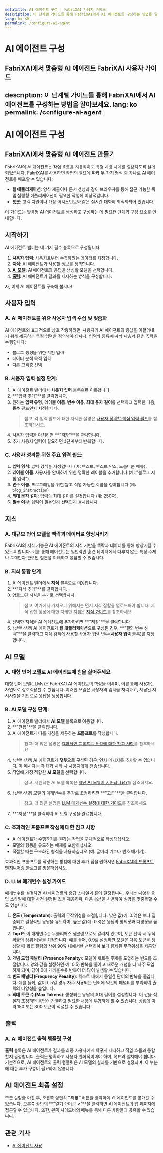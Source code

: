```yaml
---
metatitle: AI 에이전트 구성 | FabriXAI 사용자 가이드
description: 이 단계별 가이드를 통해 FabriXAI에서 AI 에이전트를 구성하는 방법을 알아보세요.
lang: ko-KR
permalink: /configure-ai-agent
---
```


# AI 에이전트 구성

## FabriXAI에서 맞춤형 AI 에이전트 FabriXAI 사용자 가이드
description: 이 단계별 가이드를 통해 FabriXAI에서 AI 에이전트를 구성하는 방법을 알아보세요.
lang: ko
permalink: /configure-ai-agent
---

# AI 에이전트 구성

## FabriXAI에서 맞춤형 AI 에이전트 만들기

FabriXAI의 AI 에이전트는 작업 흐름을 자동화하고 특정 사용 사례를 향상하도록 설계되었습니다. FabriXAI를 사용하면 작업의 필요에 따라 두 가지 형식 중 하나로 AI 에이전트를 배포할 수 있습니다:

- **웹 애플리케이션**: 양식 제출이나 문서 생성과 같이 브라우저를 통해 접근 가능한 독립 실행형 애플리케이션이 필요한 작업에 이상적입니다.
- **챗봇**: 고객 지원이나 가상 어시스턴트와 같은 실시간 대화에 최적화되어 있습니다.

이 가이드는 맞춤형 AI 에이전트를 생성하고 구성하는 데 필요한 단계와 구성 요소를 안내합니다.

## 시작하기

AI 에이전트 빌더는 네 가지 필수 블록으로 구성됩니다:

1. **[사용자 입력](/ko-kr/configure-ai-agent/#user-inputs)**: 사용자로부터 수집하려는 데이터를 지정합니다.
2. **[지식](/ko-kr/configure-ai-agent/#knowledge)**: AI 에이전트가 사용할 정보를 정의합니다.
3. **[AI 모델](/ko-kr/configure-ai-agent/#ai-model)**: AI 에이전트의 응답을 생성할 모델을 선택합니다.
4. **[출력](/ko-kr/configure-ai-agent/#output)**: AI 에이전트가 결과를 제시하는 방식을 구성합니다.

자, 이제 AI 에이전트를 구축해 봅시다!

## 사용자 입력

### A. AI 에이전트를 위한 사용자 입력 수집 및 맞춤화

AI 에이전트와 효과적으로 상호 작용하려면, 사용자가 AI 에이전트의 응답을 이끌어내기 위해 제공하는 특정 입력을 정의해야 합니다. 입력의 종류에 따라 다음과 같은 목적을 수행합니다:

- 블로그 생성을 위한 지침 입력
- 데이터 분석 목적 입력
- 다른 고객층 선택

### B. 사용자 입력 설정 단계:

1. AI 에이전트 빌더에서 **사용자 입력** 블록으로 이동합니다.
2. **"입력 추가"**를 클릭합니다.
3. 원하는 **입력 유형**, **레이블 이름**, **변수 이름**, **최대 문자 길이**를 선택하고 입력한 다음, **필수** 필드인지 지정합니다.
   > 참고: 각 입력 필드에 대한 자세한 설명은 [사용자 정의할 핵심 입력 필드](/ko-kr/configure-ai-agent/#c-key-input-fields-to-customize)를 참조하십시오.
4. 사용자 입력을 마치려면 **"저장"**을 클릭합니다.
5. 추가 사용자 입력이 필요하면 2단계부터 반복합니다.

### C. 사용자 정의를 위한 주요 입력 필드:

1. **입력 형식**: 입력 형식을 지정합니다 (예: 텍스트, 텍스트 박스, 드롭다운 메뉴).
2. **레이블 이름**: 사용자를 안내하기 위한 명확한 레이블을 추가합니다 (예: "블로그 지침 입력").
3. **변수 이름**: 프로그래밍을 위한 짧고 식별 가능한 이름을 정의합니다 (예: `blog_instruction`).
4. **최대 문자 길이**: 입력의 최대 길이를 설정합니다 (예: 250자).
5. **필수 여부**: 입력이 필수인지 선택인지 표시합니다.

## 지식

### A. 대규모 언어 모델을 맥락과 데이터로 향상시키기

FabriXAI의 지식 기능은 AI 에이전트의 지식 기반을 맥락과 데이터를 통해 향상시킬 수 있도록 합니다. 이를 통해 에이전트는 일반적인 훈련 데이터에서 다루지 않는 특정 주제나 도메인과 관련된 질문을 이해하고 응답할 수 있습니다.

### B. 지식 통합 단계

1. AI 에이전트 빌더에서 **지식** 블록으로 이동합니다.
2. **"지식 추가"**를 클릭합니다.
3. 업로드된 지식을 추가로 선택합니다.
   > 참고: 여기에서 가져오기 위해서는 먼저 지식 집합을 업로드해야 합니다. 지식 집합 생성에 대한 자세한 지침은 [지식 가이드](/ko-kr/knowledge)를 참조하세요.
4. 선택한 지식을 AI 에이전트에 추가하려면 **"저장"**을 클릭합니다.
5. *(선택 사항)* AI 에이전트가 **웹 애플리케이션**으로 구성된 경우, **"질의 변수 선택"**을 클릭하고 지식 검색에 사용할 사용자 입력 변수(**사용자 입력** 블록)를 지정합니다.

## AI 모델

### A. 대형 언어 모델로 AI 에이전트에 힘을 실어주세요

대형 언어 모델(LLMs)은 FabriXAI AI 에이전트의 핵심을 이루며, 이를 통해 사용자는 자연어로 상호작용할 수 있습니다. 이러한 모델은 사용자의 입력을 처리하고, 제공된 지시사항을 기반으로 응답을 생성합니다.

### B. AI 모델 구성 단계:

1. AI 에이전트 빌더에서 **AI 모델** 블록으로 이동합니다.
2. **"편집"**을 클릭합니다.
3. AI 에이전트가 따를 지침을 제공하는 **프롬프트**를 작성합니다.
   > 참고: 더 많은 설명은 [효과적인 프롬프트 작성에 대한 참고 사항](/ko-kr/configure-ai-agent/#c-notes-on-writing-effective-prompts)를 참조하세요.
4. *(선택 사항)* AI 에이전트가 **챗봇**으로 구성된 경우, 인사 메시지를 추가할 수 있습니다. 이 메시지는 각 대화 시작 시 사용자에게 전송됩니다.
5. 작업에 가장 적합한 **AI 모델**을 선택합니다.
   > 참고: 지원되는 AI 모델 목록은 [어떤 AI 모델이 지원되나요?](/ko-kr/what-ai-models-are-supported)를 참조하세요.
6. *(선택 사항)* 모델의 매개변수를 추가로 조정하려면 **"고급"**을 클릭합니다.
   > 참고: 더 많은 설명은 [LLM 매개변수 설정에 대한 가이드](/ko-kr/configure-ai-agent/#d-guidance-on-setting-parameters-for-llm)를 참조하세요.
7. **"저장"**을 클릭하여 AI 모델 구성을 완료합니다.

### C. 효과적인 프롬프트 작성에 대한 참고 사항

- AI 에이전트가 수행하기를 원하는 작업을 구체적으로 작성하십시오.
- 모델의 행동을 유도하는 예제를 포함하십시오.
- 적절할 때는 구조화된 형식을 사용하십시오 (예: 글머리 기호나 번호 매기기).

효과적인 프롬프트를 작성하는 방법에 대한 추가 팁을 원하시면 [FabriXAI의 프롬프트 엔지니어링 블로그](https://www.fabrixai.com/blog/category/prompt-engineering)를 방문하십시오.

### D. LLM 매개변수 설정 가이드

매개변수를 설정하면 AI 에이전트의 응답 스타일과 톤이 결정됩니다. 우리는 다양한 응답 스타일에 대한 사전 설정된 값을 제공하며, 다음 옵션을 사용하여 설정을 맞춤화할 수도 있습니다:

1. **온도 (Temperature)**: 출력의 무작위성을 조절합니다. 낮은 값(예: 0.2)은 보다 집중되고 결정적인 응답을 유도하며, 높은 값(예: 0.8)은 응답의 창의성과 다양성을 높입니다.
2. **Top P**: 이 매개변수는 누클리어스 샘플링으로도 알려져 있으며, 토큰 선택 시 누적 확률의 상위 비율을 지정합니다. 예를 들어, 0.9로 설정하면 모델은 다음 토큰을 생성할 때 확률 질량의 상위 90% 내에서만 선택하여 보다 통제된 무작위성을 제공합니다.
3. **개념 도입 패널티 (Presence Penalty)**: 모델이 새로운 주제를 도입하는 빈도를 조절합니다. 양의 값을 설정하면(예: 0.5) 반복을 줄이고 새로운 개념을 더 자주 도입하게 되며, 값이 0에 가까울수록 반복이 더 많이 발생할 수 있습니다.
4. **빈도 패널티 (Frequency Penalty)**: 텍스트 내에서 동일한 단어의 반복을 줄입니다. 예를 들어, 값이 0.5일 경우 자주 사용되는 단어에 약간의 페널티를 부과하여 출력의 다양성을 높입니다.
5. **최대 토큰 수 (Max Tokens)**: 생성되는 응답의 최대 길이를 설정합니다. 이 값을 적절히 조정하면 응답이 간결하고 필요한 내용에 부합하게 할 수 있습니다. 상황에 따라 150 또는 300 토큰이 적절할 수 있습니다.

## 출력

### A. AI 에이전트 출력 템플릿 구성

**출력** 블록은 AI 에이전트가 결과를 최종 사용자에게 어떻게 제시하고 작업 흐름과 통합할지 결정합니다. 출력은 명확하고 사용자 친화적이어야 하며, 목표와 일치해야 합니다. 기본적으로, AI 에이전트의 출력 템플릿은 AI 모델의 결과를 기반으로 설정되며, 이 부분에 대한 추가 구성이 필요하지 않습니다.

## AI 에이전트 최종 설정

모든 설정을 마친 후, 오른쪽 상단의 **"저장"** 버튼을 클릭하여 AI 에이전트를 공개할 수 있습니다. 오른쪽 상단의 **"열기 아이콘 ↗"**을 클릭하면 AI 에이전트의 앱 페이지에 접근할 수 있습니다. 또한, 왼쪽 사이드바의 메뉴를 통해 다른 사람들과 공유할 수 있습니다.

## 관련 기사
- [AI 에이전트 사용](/ko-kr/use-ai-agent)
